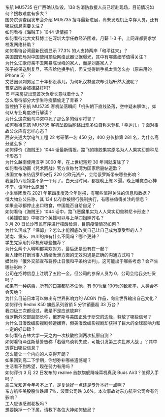 东航 MU5735 在广西确认坠毁，138 名消防救援人员已赶赴现场，目前情况如何？搜救难度有多大？  
国务院调查组发布会介绍 MU5735 搜寻最新进展，尚未发现机上幸存人员，还有哪些信息需要关注？  
如何看待《海贼王》1044 话情报？  
如何看待北大文科博士在深圳大学任教经济困难，月薪 1-3 千，上网课都要求学校发网络补助？  
如何看待台湾最新民调显示 77.3% 的人支持两岸「和平往来」？  
美国国安局对中国使用顶级网络武器证据曝光，其中有哪些细节值得关注？  
为什么江歌母亲不去网暴陈世峰的家人，而是刘鑫家人？  
孩子被保送到复旦，答应给他换手机，但又觉得新手机太贵怎么办（原来用的 iPhone 5）？  
文艺圈讽刺男足二十年都没事儿，为何巩汉林这次却引起轩然大波呢？  
普京战败会被挂路灯吗?  
15 年来房贷出现首次负增长意味着什么？  
怎么看待部分大学生称疫情偷走了青春？  
监控拍下东航 MU5735 客机坠落瞬间「机头朝下直线坠落，空中疑未解体」，如何从专业角度进行解读？  
为什么这次俄乌冲突中死了那么多的俄军将领？  
如何看待东航 MU5735 客机坠毁后网络出现多位自称未登机「幸运儿」？面对事故公众应有怎样心态？  
西安交通大学电气工程 22 考研第一名 450 分，400 分仅排第 281 名，为什么高分这么多？  
如何评价《海贼王》1044 话最新情报，路飞的橡胶果实原名为人人果实幻兽种尼卡形态？  
为什么越南使用汉字 3000 年，在上世纪短短 30 年间就废除了？  
如何看待动画《咒术回战》官方宣称台湾为国家后删帖道歉？  
法国宣布冻结俄罗斯央行 220 亿欧元资产，会给俄罗斯带来哪些影响？  
我坚持八段锦差不多一个月了。白天没时间，都是晚上练 3 遍。晚上睡觉总心神不宁。请问什么原因？  
小米集团发布 2021 年第四季度及全年财报，有哪些值得关注的信息和数据？  
恒大物业公告称，其 134 亿存款被银行强制执行，有哪些值得关注的信息？  
如果全球都停止出口粮食，中国能否自给自足？  
如何看待《海贼王》1044 话中，路飞恶魔果实为人人果实幻兽种尼卡形态？  
《英雄联盟》中哪四个英雄可以与上单四姐妹齐名？  
3 月 20 日长沙市民有序进行核酸检测，目前疫情情况如何？  
为什么活成了「保姆」？怎么才能彻底改变自己让自己成为享受型的人？  
湖南、重庆、四川的辣有什么不同吗？哪个更辣？  
学生党家用打印机有哪些推荐？  
为什么两个人明明都喜欢对方，最后还是没有在一起？  
新人律师打断当事人情绪发泄方面的无效沟通是正确的沟通方式吗？  
媒体称「俄外交部宣布将停止日俄和平条约谈判」，这可能出于哪些考虑？会产生哪些影响？  
公司在招聘信息上注明了五险一金，但公司的参保人员为 0，公司会给我交社保吗？  
如果有一种病毒，所有的口罩都防不住他，有 90％至 100％的致死率，人类会不会灭绝？  
为什么目前日本可以做出有世界影响力的 ACGN 作品，向全世界输出自己文化？  
如何评价 Redmi K50 旗舰系列首销 5 分钟销量超 33 万台？  
我四级三次都没过，我是不是应该放弃?  
俄罗斯外交部副部长称，俄罗斯与美国正处于断交的边缘，释放了哪些信号？  
为什么日漫改编影视剧频遭嫌弃，但美漫改编影视剧却获得了巨大的全球影响力和一定的好口碑？  
如何看待吉林大学一天之内一次核酸检测两次抗原自测？  
如何看待泽连斯基警告称「若俄乌谈判失败，可能引发第三次世界大战 」？其中透露出哪些信息？  
怎么能让一个内向的人变得开朗？  
如果回到高二下学期，你想弥补哪些遗憾呢？  
生活看不到希望，现在努力有用吗？  
如何评价 3 月 22 日发布的 realme 首款旗舰降噪耳机真我 Buds Air3？值得入手吗？  
高三党知道今年考不上了，是复读好一点还是专升本好一点啊？  
东方航空美股股价跌超 7%，波音公司跌 3.6%，本次事故对东方航空公司会有何影响？  
工人应该感谢老板吗？  
想要换掉一个下属，请教下各位大神如何破局？  

